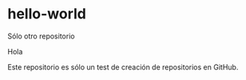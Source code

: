 # hello-world
Sólo otro repositorio

Hola

Este repositorio es sólo un test de creación de repositorios en GitHub.
